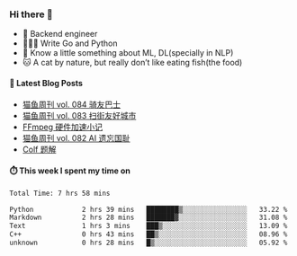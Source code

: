 ### Hi there 👋

- 🔧 Backend engineer
- 👨🏻‍💻 Write Go and Python
- 🔭 Know a little something about ML, DL(specially in NLP)
- 🐱 A cat by nature, but really don’t like eating fish(the food)

#### 📖 Latest Blog Posts
<!-- BLOG-POST-LIST:START -->
- [猫鱼周刊 vol. 084 骑友巴士](https://ameow.xyz/archives/weekly-084)
- [猫鱼周刊 vol. 083 扫街友好城市](https://ameow.xyz/archives/weekly-083)
- [FFmpeg 硬件加速小记](https://ameow.xyz/archives/ffmpeg-hardware-acclerate)
- [猫鱼周刊 vol. 082 AI 遗忘国耻](https://ameow.xyz/archives/weekly-082)
- [Colf 题解](https://ameow.xyz/archives/colf-solutions)
<!-- BLOG-POST-LIST:END -->

#### ⏱️ This week I spent my time on
<!--START_SECTION:waka-->

```txt
Total Time: 7 hrs 58 mins

Python            2 hrs 39 mins   ████████▒░░░░░░░░░░░░░░░░   33.22 %
Markdown          2 hrs 28 mins   ███████▓░░░░░░░░░░░░░░░░░   31.08 %
Text              1 hrs 3 mins    ███▒░░░░░░░░░░░░░░░░░░░░░   13.09 %
C++               0 hrs 43 mins   ██▒░░░░░░░░░░░░░░░░░░░░░░   08.96 %
unknown           0 hrs 28 mins   █▒░░░░░░░░░░░░░░░░░░░░░░░   05.92 %
```

<!--END_SECTION:waka-->

<!--
**LeslieLeung/LeslieLeung** is a ✨ _special_ ✨ repository because its `README.md` (this file) appears on your GitHub profile.

Here are some ideas to get you started:

- 🔭 I’m currently working on ...
- 🌱 I’m currently learning ...
- 👯 I’m looking to collaborate on ...
- 🤔 I’m looking for help with ...
- 💬 Ask me about ...
- 📫 How to reach me: ...
- 😄 Pronouns: ...
- ⚡ Fun fact: ...
-->
